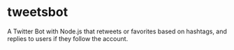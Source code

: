 # tweetsbot

A Twitter Bot with Node.js that retweets or favorites based on hashtags, and replies to users if they follow the account.
